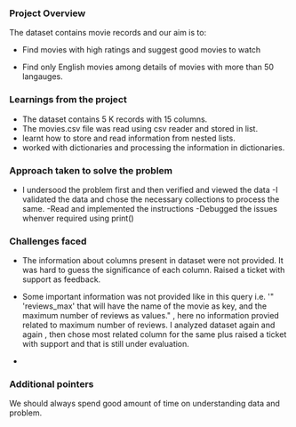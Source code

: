 ### Project Overview

 The dataset contains movie records and our aim is to:

- Find  movies with high ratings and suggest good movies to watch

- Find only English movies among details of movies with more than 50 langauges.




### Learnings from the project

 -  The dataset contains 5 K records with  15 columns.
- The movies.csv file was read using csv reader and stored in list.
-  learnt how to store and read information from nested lists.
- worked with dictionaries and processing the information in dictionaries.



### Approach taken to solve the problem

 - I undersood the problem first and then verified and viewed the data 
-I validated the data and chose the necessary collections to process the same.
-Read and implemented the instructions
-Debugged the issues whenver required using print()


### Challenges faced

 - The  information about columns present in dataset were not provided. It was hard to guess the significance of each column. Raised a ticket with support as feedback.

-  Some important information was not provided like  in this query i.e. '" 'reviews_max'  that will have the name of the movie as key, and the maximum number of reviews as values." , here no information provied related to maximum number of reviews. I analyzed dataset again and again , then chose most related column for the same plus raised a ticket with support and that is still under evaluation.


- 


### Additional pointers

 We should always spend good amount of time on understanding data and problem.


